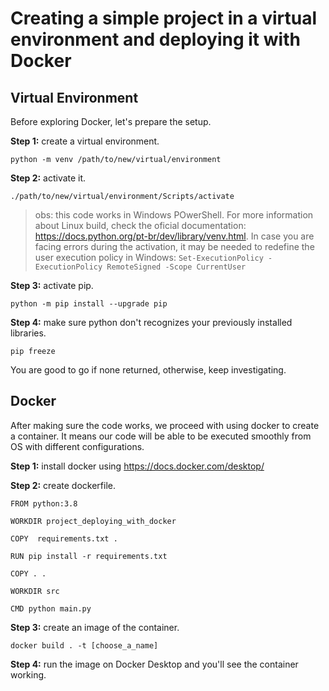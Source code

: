 # Creating a simple project in a virtual environment and deploying it with Docker

## Virtual Environment

Before exploring Docker, let's prepare the setup.

**Step 1:** create a virtual environment.

    python -m venv /path/to/new/virtual/environment

**Step 2:** activate it.

    ./path/to/new/virtual/environment/Scripts/activate

> obs: this code works in Windows POwerShell. For more information about Linux build, check the oficial documentation: https://docs.python.org/pt-br/dev/library/venv.html. In case you are facing errors during the activation, it may be needed to redefine the user execution policy in Windows: `Set-ExecutionPolicy -ExecutionPolicy RemoteSigned -Scope CurrentUser` 

**Step 3:** activate pip.

    python -m pip install --upgrade pip

**Step 4:** make sure python don't recognizes your previously installed libraries.

    pip freeze

You are good to go if none returned, otherwise, keep investigating. 
 
## Docker

After making sure the code works, we proceed with using docker to create a container. It means our code will be able to be executed smoothly from OS with different configurations.

**Step 1:** install docker using https://docs.docker.com/desktop/

**Step 2:** create dockerfile.

    FROM python:3.8

    WORKDIR project_deploying_with_docker

    COPY  requirements.txt .

    RUN pip install -r requirements.txt

    COPY . .

    WORKDIR src

    CMD python main.py

**Step 3:** create an image of the container.

    docker build . -t [choose_a_name]


**Step 4:** run the image on Docker Desktop and you'll see the container working.